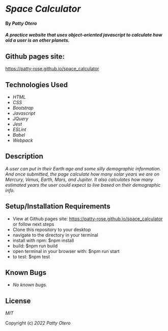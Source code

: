 # _Space Calculator_

#### By _**Patty Otero**_

#### _A practice website that uses object-oriented javascript to calculate how old a user is on other planets._

## Github pages site: 
https://patty-rose.github.io/space_calculator
## Technologies Used

* _HTML_
* _CSS_
* _Bootstrap_
* _Javascript_
* _JQuery_
* _Jest_
* _ESLint_
* _Babel_
* _Webpack_


## Description

_A user can put in their Earth age and some silly demographic information. And once submitted, the page calculate how many solar years we are on Mercury, Venus, Earth, Mars, and Jupiter. It also calculates how many estimated years the user could expect to live based on their demographic info._

## Setup/Installation Requirements

* View at Github pages site: https://patty-rose.github.io/space_calculator or follow next steps
* Clone this repository to your desktop
* navigate to the directory in your terminal
* install with npm: $npm install
* build: $npm run build
* open terminal in your browser with: $npm run start
* to test: $npm test

## Known Bugs

* _No known bugs._

## License

_MIT_

Copyright (c) _2022_ _Patty Otero_
